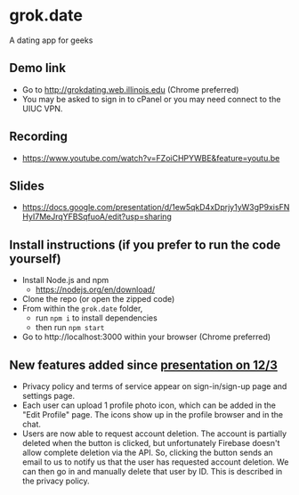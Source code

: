 # grok.date
A dating app for geeks

## Demo link
- Go to http://grokdating.web.illinois.edu (Chrome preferred)
- You may be asked to sign in to cPanel or you may need connect to the UIUC VPN.

## Recording
- https://www.youtube.com/watch?v=FZoiCHPYWBE&feature=youtu.be

## Slides
- https://docs.google.com/presentation/d/1ew5qkD4xDprjy1yW3gP9xisFNHyI7MeJrqYFBSqfuoA/edit?usp=sharing

## Install instructions (if you prefer to run the code yourself)
- Install Node.js and npm
  - https://nodejs.org/en/download/
- Clone the repo (or open the zipped code)
- From within the `grok.date` folder,
  - run `npm i` to install dependencies
  - then run `npm start`
- Go to http://localhost:3000 within your browser (Chrome preferred)

## New features added since <a href="https://youtu.be/FZoiCHPYWBE">presentation on 12/3</a>
- Privacy policy and terms of service appear on sign-in/sign-up page and settings page.
- Each user can upload 1 profile photo icon, which can be added in the "Edit Profile" page. The icons show up in the profile browser and in the chat.
- Users are now able to request account deletion. The account is partially deleted when the button is clicked, but unfortunately Firebase doesn't allow complete deletion via the API. So, clicking the button sends an email to us to notify us that the user has requested account deletion. We can then go in and manually delete that user by ID. This is described in the privacy policy.

